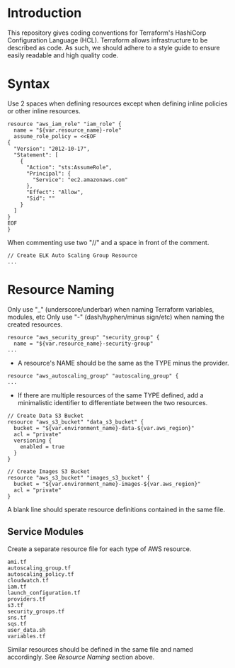 # Introduction

This repository gives coding conventions for Terraform's HashiCorp Configuration Language (HCL). Terraform allows infrastructure to be described as code. As such, we should adhere to a style guide to ensure easily readable and high quality code.

# Syntax

Use 2 spaces when defining resources except when defining inline policies or other inline resources.


```
resource "aws_iam_role" "iam_role" {
  name = "${var.resource_name}-role"
  assume_role_policy = <<EOF
{
  "Version": "2012-10-17",
  "Statement": [
    {
      "Action": "sts:AssumeRole",
      "Principal": {
        "Service": "ec2.amazonaws.com"
      },
      "Effect": "Allow",
      "Sid": ""
    }
  ]
}
EOF
}
```


When commenting use two "//" and a space in front of the comment.

```
// Create ELK Auto Scaling Group Resource
...
```

# Resource Naming

Only use "\_" (underscore/underbar) when naming Terraform variables, modules, etc
Only use "-" (dash/hyphen/minus sign/etc) when naming the created resources.

```
resource "aws_security_group" "security_group" {
  name = "${var.resource_name}-security-group"
...
```

* A resource's NAME should be the same as the TYPE minus the provider.

```
resource "aws_autoscaling_group" "autoscaling_group" {
...
```

* If there are multiple resources of the same TYPE defined, add a minimalistic identifier to differentiate between the two resources.

```
// Create Data S3 Bucket
resource "aws_s3_bucket" "data_s3_bucket" {
  bucket = "${var.environment_name}-data-${var.aws_region}"
  acl = "private"
  versioning {
    enabled = true
  }
}

// Create Images S3 Bucket
resource "aws_s3_bucket" "images_s3_bucket" {
  bucket = "${var.environment_name}-images-${var.aws_region}"
  acl = "private"
}
```

A blank line should sperate resource definitions contained in the same file.

## Service Modules

Create a separate resource file for each type of AWS resource.

```
ami.tf
autoscaling_group.tf
autoscaling_policy.tf
cloudwatch.tf
iam.tf
launch_configuration.tf
providers.tf
s3.tf
security_groups.tf
sns.tf
sqs.tf
user_data.sh
variables.tf
```

Similar resources should be defined in the same file and named accordingly. See _Resource Naming_ section above.
